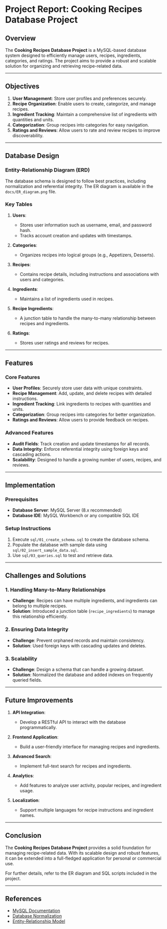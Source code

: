 # Project Report: Cooking Recipes Database Project

## Overview

The **Cooking Recipes Database Project** is a MySQL-based database system designed to efficiently manage users, recipes, ingredients, categories, and ratings. The project aims to provide a robust and scalable solution for organizing and retrieving recipe-related data.

---

## Objectives

1. **User Management**: Store user profiles and preferences securely.
2. **Recipe Organization**: Enable users to create, categorize, and manage recipes.
3. **Ingredient Tracking**: Maintain a comprehensive list of ingredients with quantities and units.
4. **Categorization**: Group recipes into categories for easy navigation.
5. **Ratings and Reviews**: Allow users to rate and review recipes to improve discoverability.

---

## Database Design

### Entity-Relationship Diagram (ERD)
The database schema is designed to follow best practices, including normalization and referential integrity. The ER diagram is available in the `docs/ER_diagram.png` file.

### Key Tables
1. **Users**:
   - Stores user information such as username, email, and password hash.
   - Tracks account creation and updates with timestamps.

2. **Categories**:
   - Organizes recipes into logical groups (e.g., Appetizers, Desserts).

3. **Recipes**:
   - Contains recipe details, including instructions and associations with users and categories.

4. **Ingredients**:
   - Maintains a list of ingredients used in recipes.

5. **Recipe Ingredients**:
   - A junction table to handle the many-to-many relationship between recipes and ingredients.

6. **Ratings**:
   - Stores user ratings and reviews for recipes.

---

## Features

### Core Features
- **User Profiles**: Securely store user data with unique constraints.
- **Recipe Management**: Add, update, and delete recipes with detailed instructions.
- **Ingredient Tracking**: Link ingredients to recipes with quantities and units.
- **Categorization**: Group recipes into categories for better organization.
- **Ratings and Reviews**: Allow users to provide feedback on recipes.

### Advanced Features
- **Audit Fields**: Track creation and update timestamps for all records.
- **Data Integrity**: Enforce referential integrity using foreign keys and cascading actions.
- **Scalability**: Designed to handle a growing number of users, recipes, and reviews.

---

## Implementation

### Prerequisites
- **Database Server**: MySQL Server (8.x recommended)
- **Database IDE**: MySQL Workbench or any compatible SQL IDE

### Setup Instructions
1. Execute `sql/01_create_schema.sql` to create the database schema.
2. Populate the database with sample data using `sql/02_insert_sample_data.sql`.
3. Use `sql/03_queries.sql` to test and retrieve data.

---

## Challenges and Solutions

### 1. **Handling Many-to-Many Relationships**
- **Challenge**: Recipes can have multiple ingredients, and ingredients can belong to multiple recipes.
- **Solution**: Introduced a junction table (`recipe_ingredients`) to manage this relationship efficiently.

### 2. **Ensuring Data Integrity**
- **Challenge**: Prevent orphaned records and maintain consistency.
- **Solution**: Used foreign keys with cascading updates and deletes.

### 3. **Scalability**
- **Challenge**: Design a schema that can handle a growing dataset.
- **Solution**: Normalized the database and added indexes on frequently queried fields.

---

## Future Improvements

1. **API Integration**:
   - Develop a RESTful API to interact with the database programmatically.

2. **Frontend Application**:
   - Build a user-friendly interface for managing recipes and ingredients.

3. **Advanced Search**:
   - Implement full-text search for recipes and ingredients.

4. **Analytics**:
   - Add features to analyze user activity, popular recipes, and ingredient usage.

5. **Localization**:
   - Support multiple languages for recipe instructions and ingredient names.

---

## Conclusion

The **Cooking Recipes Database Project** provides a solid foundation for managing recipe-related data. With its scalable design and robust features, it can be extended into a full-fledged application for personal or commercial use.

For further details, refer to the ER diagram and SQL scripts included in the project.

---

## References

- [MySQL Documentation](https://dev.mysql.com/doc/)
- [Database Normalization](https://en.wikipedia.org/wiki/Database_normalization)
- [Entity-Relationship Model](https://en.wikipedia.org/wiki/Entity%E2%80%93relationship_model)